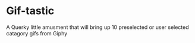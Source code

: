 # Gif-tastic

A Querky little amusment that will bring up 10 preselected or user selected catagory gifs from Giphy